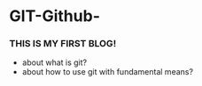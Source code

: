 # GIT-Github-
### THIS IS MY FIRST BLOG!
- about what is git?
- about how to use git with fundamental means?

